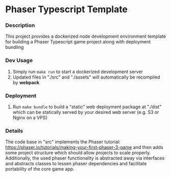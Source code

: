# Phaser Typescript Template

### Description
This project provides a dockerized node development environment template for building a Phaser Typescript game project along with deployment bundling

### Dev Usage
1. Simply run ` make run ` to start a dockerized development server
2. Updated files in "./src" and "./assets" will automatically be recompiled by **webpack**

### Deployment
1. Run ` make bundle ` to build a "static" web deployment package at "./dist" which can be statically served by your desired web server (e.g. S3 or Nginx on a VPS)

### Details
The code base in "src" implements the Phaser tutorial: https://phaser.io/tutorials/making-your-first-phaser-3-game and then adds some project structure which should allow projects to scale properly.  Additionally, the used phaser functionality is abstracted away via interfaces and abstracts classes to lessen phaser dependencies and facilitate portability of the core game app.

